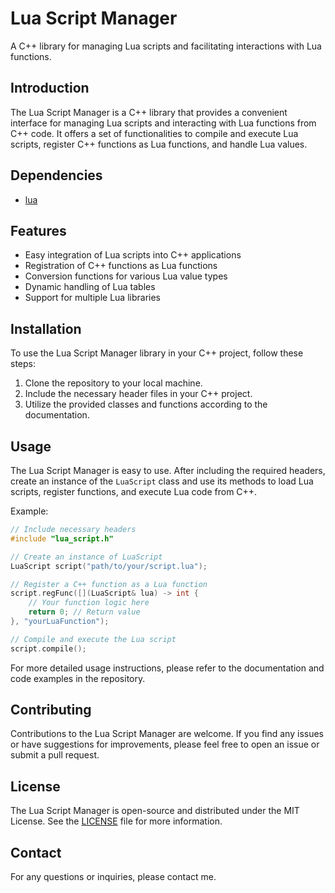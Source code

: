 # Lua Script Manager

A C++ library for managing Lua scripts and facilitating interactions with Lua functions.

## Introduction
The Lua Script Manager is a C++ library that provides a convenient interface for managing Lua scripts and interacting with Lua functions from C++ code. It offers a set of functionalities to compile and execute Lua scripts, register C++ functions as Lua functions, and handle Lua values.

## Dependencies
- [lua](https://www.lua.org/docs.html)

## Features
- Easy integration of Lua scripts into C++ applications
- Registration of C++ functions as Lua functions
- Conversion functions for various Lua value types
- Dynamic handling of Lua tables
- Support for multiple Lua libraries

## Installation
To use the Lua Script Manager library in your C++ project, follow these steps:

1. Clone the repository to your local machine.
2. Include the necessary header files in your C++ project.
3. Utilize the provided classes and functions according to the documentation.

## Usage
The Lua Script Manager is easy to use. After including the required headers, create an instance of the `LuaScript` class and use its methods to load Lua scripts, register functions, and execute Lua code from C++.

Example:

```cpp
// Include necessary headers
#include "lua_script.h"

// Create an instance of LuaScript
LuaScript script("path/to/your/script.lua");

// Register a C++ function as a Lua function
script.regFunc([](LuaScript& lua) -> int {
    // Your function logic here
    return 0; // Return value
}, "yourLuaFunction");

// Compile and execute the Lua script
script.compile();
```

For more detailed usage instructions, please refer to the documentation and code examples in the repository.

## Contributing
Contributions to the Lua Script Manager are welcome. If you find any issues or have suggestions for improvements, please feel free to open an issue or submit a pull request.

## License
The Lua Script Manager is open-source and distributed under the MIT License. See the [LICENSE](./LICENSE) file for more information.

## Contact
For any questions or inquiries, please contact me.
